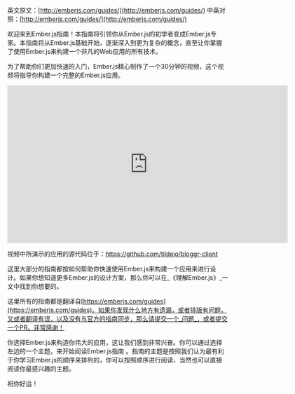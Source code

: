 英文原文：[http://emberjs.com/guides/](http://emberjs.com/guides/)
中英对照：[http://emberjs.com/guides/](http://emberjs.com/guides/)

欢迎来到Ember.js指南！本指南将引领你从Ember.js的初学者变成Ember.js专家。本指南将从Ember.js基础开始，逐渐深入到更为复杂的概念，直至让你掌握了使用Ember.js来构建一个非凡的Web应用的所有技术。

为了帮助你们更加快速的入门，Ember.js精心制作了一个30分钟的视频，这个视频将指导你构建一个完整的Ember.js应用。

<iframe width="640" height="360" src="http://www.youtube.com/embed/Ga99hMi7wfY?feature=player_detailpage" frameborder="0" allowfullscreen></iframe>

视频中所演示的应用的源代码位于：<a href="https://github.com/tildeio/bloggr-client">https://github.com/tildeio/bloggr-client</a>

这里大部分的指南都按如何帮助你快速使用Ember.js来构建一个应用来进行设计。如果你想知道更多Ember.js的设计方案，那么你可以在_《理解Ember.js》_一文中找到你想要的。

这里所有的指南都是翻译自[https://emberjs.com/guides](https://emberjs.com/guides)。如果你发现什么地方有遗漏，或者排版有问题，又或者翻译有误，以及没有与官方的指南同步，那么请提交一个_问题_，或者提交一个PR。非常感谢！

你选择Ember.js来构造你伟大的应用，这让我们感到非常兴奋。你可以通过选择左边的一个主题，来开始阅读Ember.js指南
。指南的主题是按照我们认为最有利于你学习Ember.js的顺序来排列的，你可以按照顺序进行阅读，当然也可以直接阅读你最感兴趣的主题。

祝你好运！
